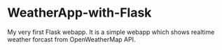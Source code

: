 # WeatherApp-with-Flask

My very first Flask webapp. It is a simple webapp which shows realtime weather forcast from OpenWeatherMap API.
